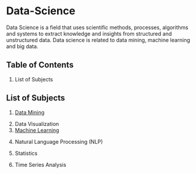 # Data-Science

Data Science is a field that uses scientific methods, processes, algorithms and systems to extract knowledge and insights from structured and unstructured data. Data science is related to data mining, machine learning and big data.

## Table of Contents

1.  List of Subjects

## List of Subjects

1. [Data Mining](/Data-Science/Data-Mining/README.md)
<!-- 2. [Data Visualization](/Data-Science/Data-Visualization/README.md) -->
2. Data Visualization
3. [Machine Learning](/Data-Science/Machine-Learning/README.md)
<!-- 4. [Natural Language Processing](/Data-Science/Natural-Language-Processing/README.md) -->
4. Natural Language Processing (NLP)
<!-- 5. [Statistics](/Data-Science/Statistics/README.md) -->
5. Statistics
<!-- 6. [Time Series Analysis](/Data-Science/Time-Series-Analysis/README.md) -->
6. Time Series Analysis

